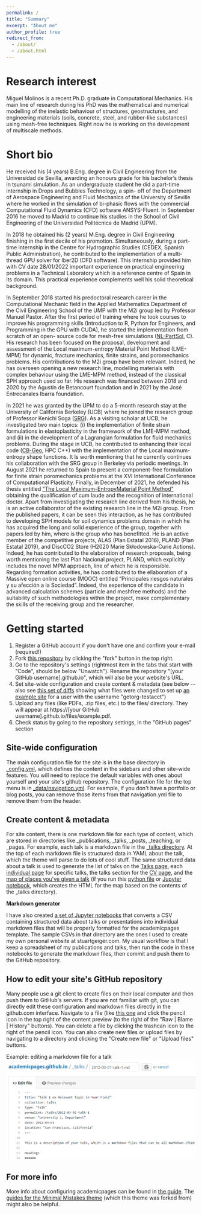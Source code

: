 ```yaml
---
permalink: /
title: "Summary"
excerpt: "About me"
author_profile: true
redirect_from: 
  - /about/
  - /about.html
---
```


Research interest
======
Miguel Molinos is a recent Ph.D. graduate in Computational Mechanics. His main line of
research during his PhD was the mathematical and numerical modelling of the inelastic behaviour of structures,
geostructures, and engineering materials (soils, concrete, steel, and rubber-like substances)
using mesh-free techniques. Right now he is working on the development of multiscale methods.

Short bio
======
He received his (4 years) B.Eng. degree in Civil Engineering from the Universidad de Sevilla,
awarding an honours grade for his bachelor’s thesis in tsunami simulation. As an
undergraduate student he did a part-time internship in Drops and Bubbles Technology, a spin-
off of the Department of Aerospace Engineering and Fluid Mechanics of the University of
Seville where he worked in the simulation of bi-phasic flows with the commercial
Computational Fluid Dynamics (CFD) software ANSYS-Fluent. In September 2016 he moved to
Madrid to continue his studies in the School of Civil Engineering of the Universidad Politécnica
de Madrid (UPM).

In 2018 he obtained his (2 years) M.Eng. degree in Civil Engineering finishing in the first decile
of his promotion. Simultaneously, during a part-time internship in the Centre for Hydrographic
Studies (CEDEX, Spanish Public Administration), he contributed to the implementation of a
multi-thread GPU solver for Iber2D (CFD software). This internship provided him with
CV date 28/01/2022 important experience on practical engineering problems in a Technical Laboratory which is a
reference centre of Spain in its domain. This practical experience complements well his solid
theoretical background.

In September 2018 started his predoctoral research career in the Computational Mechanic
field in the Applied Mathematics Department of the Civil Engineering School of the UMP with
the M2i group led by Professor Manuel Pastor. After the first period of training where he took
courses to improve his programming skills (Introduction to R, Python for Engineers, and
Programming in the GPU with CUDA), he started the implementation from scratch of an open-
source code for mesh-free simulations ([NL-PartSol](https://github.com/migmolper/NL-PartSol), C). His research has been focused on the
proposal, development and assessment of the Local maximum-entropy Material Point
Method (LME-MPM) for dynamic, fracture mechanics, finite strains, and poromechanics
problems. His contributions to the M2i group have been relevant. Indeed, he has overseen
opening a new research line, modelling materials with complex behaviour using the LME-MPM
method, instead of the classical SPH approach used so far. His research was financed between
2018 and 2020 by the Agustín de Betancourt foundation and in 2021 by the José Entrecanales
Ibarra foundation.

In 2021 he was granted by the UPM to do a 5-month research stay at the University of
California Berkeley (UCB) where he joined the research group of Professor Kenichi Soga ([SRG](https://geomechanics.berkeley.edu/)).
As a visiting scholar at UCB, he investigated two main topics: (i) the implementation of finite
strain formulations in elastoplasticity in the framework of the LME-MPM method, and (ii) in
the development of a Lagrangian formulation for fluid mechanics problems. During the stage
in UCB, he contributed to enhancing their local code ([CB-Geo](https://github.com/geomechanics/mpm), HPC C++) with the
implementation of the Local maximum-entropy shape functions. It Is worth mentioning that
he currently continues his collaboration with the SRG group in Berkeley via periodic meetings.
In August 2021 he returned to Spain to present a component-free formulation for finite strain
poromechanics problems at the XVI International Conference of Computational Plasticity.
Finally, in December of 2021, he defended his thesis entitled ["The Local Maximum-EntropyMaterial Point Method"](https://oa.upm.es/69327/) obtaining the qualification of cum laude and the recognition of
international doctor. Apart from investigating the research line derived from his thesis, he is
an active collaborator of the existing research line in the M2i group. From the published
papers, it can be seen this interaction, as he has contributed to developing SPH models for soil
dynamics problems domain in which he has acquired the long and solid experience of the
group, together with papers led by him, where is the group who has benefitted. He is an active
member of the competitive projects, ALAS (Plan Estatal 2016), PLAND (Plan Estatal 2019), and
DiscCO2 Store (H2020 Marie Skłodowska-Curie Actions). Indeed, he has contributed to the
elaboration of research proposals, being worth mentioning the last Plan Nacional project,
PLAND, which explicitly includes the novel MPM approach, line of which he is responsible.
Regarding formation activities, he has contributed to the ellaboration of a Massive open
online course (MOOC) entitled “Principales riesgos naturales y su afección a la Sociedad”.
Indeed, the experience of the candidate in advanced calculation schemes (particle and
meshfree methods) and the suitability of such methodologies within the project, make
complementary the skills of the receiving group and the researcher.

Getting started
======
1. Register a GitHub account if you don't have one and confirm your e-mail (required!)
1. Fork [this repository](https://github.com/academicpages/academicpages.github.io) by clicking the "fork" button in the top right. 
1. Go to the repository's settings (rightmost item in the tabs that start with "Code", should be below "Unwatch"). Rename the repository "[your GitHub username].github.io", which will also be your website's URL.
1. Set site-wide configuration and create content & metadata (see below -- also see [this set of diffs](http://archive.is/3TPas) showing what files were changed to set up [an example site](https://getorg-testacct.github.io) for a user with the username "getorg-testacct")
1. Upload any files (like PDFs, .zip files, etc.) to the files/ directory. They will appear at https://[your GitHub username].github.io/files/example.pdf.  
1. Check status by going to the repository settings, in the "GitHub pages" section

Site-wide configuration
------
The main configuration file for the site is in the base directory in [_config.yml](https://github.com/academicpages/academicpages.github.io/blob/master/_config.yml), which defines the content in the sidebars and other site-wide features. You will need to replace the default variables with ones about yourself and your site's github repository. The configuration file for the top menu is in [_data/navigation.yml](https://github.com/academicpages/academicpages.github.io/blob/master/_data/navigation.yml). For example, if you don't have a portfolio or blog posts, you can remove those items from that navigation.yml file to remove them from the header. 

Create content & metadata
------
For site content, there is one markdown file for each type of content, which are stored in directories like _publications, _talks, _posts, _teaching, or _pages. For example, each talk is a markdown file in the [_talks directory](https://github.com/academicpages/academicpages.github.io/tree/master/_talks). At the top of each markdown file is structured data in YAML about the talk, which the theme will parse to do lots of cool stuff. The same structured data about a talk is used to generate the list of talks on the [Talks page](https://academicpages.github.io/talks), each [individual page](https://academicpages.github.io/talks/2012-03-01-talk-1) for specific talks, the talks section for the [CV page](https://academicpages.github.io/cv), and the [map of places you've given a talk](https://academicpages.github.io/talkmap.html) (if you run this [python file](https://github.com/academicpages/academicpages.github.io/blob/master/talkmap.py) or [Jupyter notebook](https://github.com/academicpages/academicpages.github.io/blob/master/talkmap.ipynb), which creates the HTML for the map based on the contents of the _talks directory).

**Markdown generator**

I have also created [a set of Jupyter notebooks](https://github.com/academicpages/academicpages.github.io/tree/master/markdown_generator
) that converts a CSV containing structured data about talks or presentations into individual markdown files that will be properly formatted for the academicpages template. The sample CSVs in that directory are the ones I used to create my own personal website at stuartgeiger.com. My usual workflow is that I keep a spreadsheet of my publications and talks, then run the code in these notebooks to generate the markdown files, then commit and push them to the GitHub repository.

How to edit your site's GitHub repository
------
Many people use a git client to create files on their local computer and then push them to GitHub's servers. If you are not familiar with git, you can directly edit these configuration and markdown files directly in the github.com interface. Navigate to a file (like [this one](https://github.com/academicpages/academicpages.github.io/blob/master/_talks/2012-03-01-talk-1.md) and click the pencil icon in the top right of the content preview (to the right of the "Raw | Blame | History" buttons). You can delete a file by clicking the trashcan icon to the right of the pencil icon. You can also create new files or upload files by navigating to a directory and clicking the "Create new file" or "Upload files" buttons. 

Example: editing a markdown file for a talk
![Editing a markdown file for a talk](/images/editing-talk.png)

For more info
------
More info about configuring academicpages can be found in [the guide](https://academicpages.github.io/markdown/). The [guides for the Minimal Mistakes theme](https://mmistakes.github.io/minimal-mistakes/docs/configuration/) (which this theme was forked from) might also be helpful.
